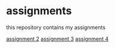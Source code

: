 # assignments
this repository contains my assignments

[assignment 2](https://github.com/MargotWolsink/assignments/blob/master/assignment2.2%20(2).ipynb)
[assignment 3](https://github.com/MargotWolsink/assignments/blob/master/assignment3%20(2).ipynb)
[assignment 4](https://github.com/MargotWolsink/assignments/blob/master/assignment4.ipynb)
